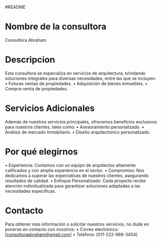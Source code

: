 #README

# Nombre de la consultora 

Consultora Abraham

# Descripcion 

Esta consultora se especializa en servicios de arquitectura, brindando soluciones integrales para diversas necesidades, entre las que se incluyen:
•	Futuras ventas de propiedades.
•	Adquisición de bienes inmuebles.
•	Compra-venta de propiedades.


# Servicios Adicionales 

Además de nuestros servicios principales, ofrecemos beneficios exclusivos para nuestros clientes, tales como:
•	Asesoramiento personalizado.
•	Análisis de mercado inmobiliario.
•	Diseño arquitectónico personalizado.

# Por qué elegirnos 

•	Experiencia: Contamos con un equipo de arquitectos altamente calificados y con amplia experiencia en el sector.
•	Compromiso: Nos dedicamos a superar las expectativas de nuestros clientes, asegurando resultados de calidad.
•	Enfoque Personalizado: Cada proyecto recibe atención individualizada para garantizar soluciones adaptadas a las necesidades específicas.

# Contacto
Para obtener más información o solicitar nuestros servicios, no dude en ponerse en contacto con nosotros:
•	Correo electrónico: [consultoraabraham@gmail.com]
•	Teléfono: [011-222-989-3454]

